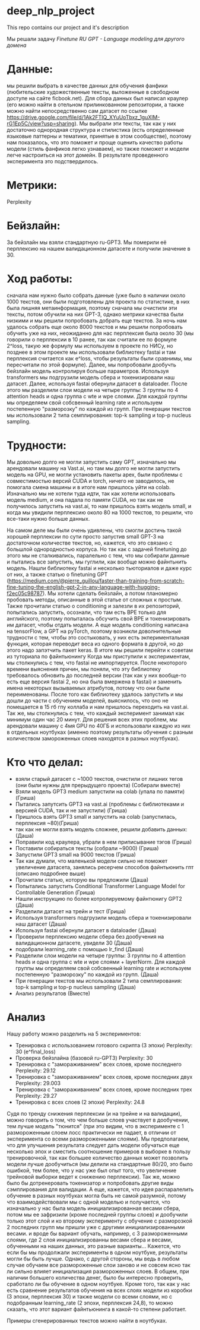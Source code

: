 # deep_nlp_project
This repo contains our project and it's description

Мы решали задачу  *Finetune RU GPT - Language modeling для другого домена*

# Данные: 
мы решили выбрать в качестве данных для обучения фанфики (любительские художественные тексты, выложенные в свободном доступе на сайте ficbook.net). Для сбора данных был написал краулер (его можно найти в отельном прилинкованном репозитории, а также можно найти непосредственно сам датасет по ссылке https://drive.google.com/file/d/1Ak2FTIQ_XYuUoTbxz_1guXlM-rG1Ep5C/view?usp=sharing). Мы выбрали эти тексты, так как у них достаточно однородная структура и стилистика (есть определенные языковые паттерны и тематики, принятые в этом сообществе), поэтому нам показалось, что это поможет и проще оценить качество работы модели (стиль фанфиков легко узнаваем), но также поможет и модели легче настроиться на этот домейн. В результате проведенного эксперимента это подствердилось. 

# Метрики: 
Perplexity

# Бейзлайн: 
За бейзлайн мы взяли стандартную ru-GPT3. Мы померили её перплексию на нашем валидационном датасете и получили значение в 30.


# Ход работы: 
сначала нам нужно было собрать данные (уже было в наличии около 1000 текстов, они были подготовлены для проекта по статистике, в них была лишняя метаинформация, поэтому сначала мы очистили эти тексты, потом обучили на них GPT-3, однако метрики качества были низкими и мы решили попробовать добрать еще текстов. За ночь нам удалось собрать еще около 8000 текстов и мы решили попробовать обучить уже на них, неожиданно для нас перплексия была около 30 (мы говорили о перплексии в 10 ранее, так как считали ее по формуле 2^loss, такую же формулу мы используем в проекте по НИСу, но позднее в этом проекте мы использовали библиотеку fastai и там перплексия считается как e^loss, чтобы результаты были сравнимы, мы пересчитали по этой формуле). Далее, мы попробовали дообучть бейзлайн модель контролируя больше параметров. Используя transformers мы подгрузили модель сбера и токенизировали наш датасет. Далее, используя fastai обернули датасет в dataloader. После этого мы разделили слои модели на четыре группы: 3 группы по 4 attention heads и одна группа с wte и wpe слоями. Для каждой группы мы определяем свой собсвенный learning rate и используем постепенную "разморозку" по каждой из групп. При генерации текстов мы использовали 2 типа семплирования: top-k sampling и top-p nucleus sampling. 

# Трудности: 
Мы довольно долго не могли запустить саму GPT, изначально мы арендовали машину на Vast.ai, но там мы долго не могли запустить модель на GPU, не могли установить пакеты apex, были проблемы с совместимостью версий CUDA и torch, ничего не заводилось, не помогала смена машины и в итоге нам пришлось уйти на colab. Изначально мы не хотели туда идти, так как хотели использовать модель medium, и она падала по памяти CUDA, но так как не получилось запустить на vast.ai, то нам пришлось взять модель small, и когда мы увидили перплексию около 80 на 1000 текстов, то решили, что все-таки нужно больше данных. 

На самом деле мы были очень удивлены, что смогли достичь такой хорошей перплексии по сути просто запустив small GPT-3 на достаточном количестве текстов, но, кажется, что это связано с большлой однородностью корпуса. Но так как с задачей finetuning до этого мы не сталкивались, паралельно с тем, что мы собирали данные и пытались все запустить, мы гуглили, как вообще можно файнтьнить модель. Нашли библиотеку fastai и несколько тьюториалов и даже курс от них, а также статью о finetuning GPT (https://medium.com/@pierre_guillou/faster-than-training-from-scratch-fine-tuning-the-english-gpt-2-in-any-language-with-hugging-f2ec05c98787). Мы хотели сделать бейзлайн, а потом планомерно пробовать методы, описанные в этой статье от сложных к простым.
Также прочитали статью о conditioning и залезли в их репозиторий, попытались запустить, осознали, что там есть BPE только для английского, поэтому попыталась обсучить свой BPE и токенизировать им датасет, чтобы отдать модели. А еще модель conditioning написана на tensorFlow, а GPT на pyTorch, поэтому возникли доволнительные трудности с тем, чтобы это состыковать, у них есть экпериментальная функция, которая переводит веса из одного формата в другой, но до этого надо запэтчить пакет keras. В итоге мы решили перейти к советам из туториала по файнтьюнингу
Когда мы приступили к экспериментам, мы столкнулись с тем, что fastai не импортируется. После некоторого времени выяснения причин, мы поняли, что эту библиотеку требовалось обновить до последней версии (так как у них вообще-то есть еще версия fastai 2, но она была вмержена в fastai) и заменить имена некоторых вызываемых атрибутов, потому что они были переименованы. После того как библиотеку удалось запустить и мы дошли до части с обучением моделей, выяснилось, что оно не помещается в 15 гб гпу коллаба и нам пришлось переходить на vast.ai. Так же, мы столкнулись с тем, что каждый эксперимент занимал как минимум один час 20 минут. Для решения  всех этих проблем, мы арендовали машину с 4мя GPU по 40ГБ и использовали каждую из них в отдельных ноутбуках (именно поэтому результаты обучения с разным количеством замороженных слоев находятся в разных ноутбуках). 

# Кто что делал: 
- взяли старый датасет с ~1000 текстов, очистили от лишних тегов (они были нужны для прерыдущего проекта) (Собирали вместе)
- Взяли модель GPT3 medium запустили на colab (упала по памяти) (Гриша)
- Пытались запутсить GPT3 на vast.ai (проблемы с библиотеками и версией CUDA, так и не запустили) (Гриша)
- Пришлось взять GPT3 small и запустить на colab (запустилась, перплексия ~80)(Гриша)
- так как не могли взять модель сложнее, решили добавить данных: (Даша)
- Поправили код краулера, убрали в нем приписывание тэгов (Гриша)
- Поставили собираться тексты (собрали ~9000) (Гриша)
- Запустили GPT3 small на 9000 текстов (Гриша)
- Так как думали, что маленькой модели сильно не поможет увеличение датасета, занялись ресерчем способов файнтьюнить гпт (описано подробнее выше)
- Прочитали статью, которую вы предложили (Даша)
- Попытались запустить Conditional Transformer Language Model for Controllable Generation (Гриша)
- Нашли инструкцию по более котролируемому файнтюнигу GPT2 (Даша)
- Разделили датасет на трейн и тест (Гриша)
- Используя transformers подгрузили модель сбера и токенизировали наш датасет (Даша)
- Используя fastai обернули датасет в dataloader (Даша)
- Проверили перплексию модели сбера без дообучения на валидационном датасете, увидели 30 (Даша)
- подобрали learning_rate с помощью lr_find (Даша)
- Разделили слои модели на четыре группы: 3 группы по 4 attention heads и одна группа с wte и wpe слоями + layerNorm. Для каждой группы мы определяем свой собсвенный learning rate и используем постепенную "разморозку" по каждой из групп. (Даша)
- При генерации текстов мы использовали 2 типа семплирования: top-k sampling и top-p nucleus sampling (Даша)
- Анализ результатов (Вместе)

# Анализ

Нашу работу можно разделить на 5 экспериментов:
- Тренировка с использованием готового скрипта (3 эпохи) Perplexity: 30 (e^final_loss)
- Проверка бейзлайна (базовой ru-GPT3) Perplexity: 30
- Тренировка с "замораживанием" всех слоев, кроме последнего Perplexity: 29.12
- Тренировка с "замораживанием" всех слоев, кроме последних двух Perplexity: 29.003
- Тренировка с "замораживанием" всех слоев, кроме последних трех Perplexity: 29.27
- Тренировка с всех слоев (2 эпохи) Perplexity: 24.8

Судя по тренду снижения перплексии (и на трейне и на валидации), можно говорить о том, что чем больше слоев участвует в дообучении, тем лучше модель "тюнится" (при это видим, что в эксперименте с 1 размороженным слоем лосс практически не падает, в отличии от эксперимента со всеми размороженными слоями). Мы предполагаем, что для улучшения результата следует дать модели обучаться еще несколько эпох и сместить соотношение примеров в выборке в пользу тренировочной, так как большее количество данных может позволить модели лучше дообучиться (мы делили на стандартные 80/20, это было ошибкой, тем более, что у нас уже был опыт того, что увеличение трейновой выборки ведет к снижению перплексии). Так же, можно было бы дотренеровать токенизатор и попробовать другие виды сэмплирования для валидации. А еще, кажется, что идея распаралелить обучение в разных ноутбуках могла быть не самой разумной, потому что взаимодействовали мы с одной моделью и получается, что изначально у нас была модель инициализированная весами сбера, потом мы ее зафризили (кроме последней группы слоев) и дообучили только этот слой и ко второму эксперименту с обучение с разморозкой 2 последних групп мы пришли уже с другими инициализированными весами. и вроде бы вариант обучать, например, с 3 размороженными слоями, где 2 слоя инициализированны весами сбера и весами, обученными на наших данных, это разные варианты... Кажется, что если бы мы продолжали эксперименты в одном ноутбуке, результаты могли бы быть лучше. Однако, с другой стороны, мы ведь в любом случае обучаем все размороженные слои заново и не совсем ясно так ли сильно влияет инициализация размороженных слоев. В общем, при наличии большего количества денег, было бы интересно проверить, сработало ли бы обучение в одном ноутбуке. 
Кроме того, так как у нас есть сравнение результатов обучения на всех слоях модели из коробки (3 эпохи, перплексия 30) и также модели со всеми слоями, но с подобранным learning_rate (2 эпохи, перплексия 24,8), то можно сказать, что этот вариант файнтьюнинга в какой-то степени работает. 

Примеры сгенерированных текстов можно найти в ноутбуках.
